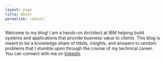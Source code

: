 ```yaml
---
layout: page
title: About
permalink: /about/
---
```

Welcome to my blog! I am a hands-on Architect at IBM helping build systems and applications that provide business value to clients. This blog is meant to be a knowledge share of titbits, insights, and answers to random problems that I stumble upon through the course of my technical career. You can connect with me on [linkedin](https://www.linkedin.com/in/abrahamjean/).